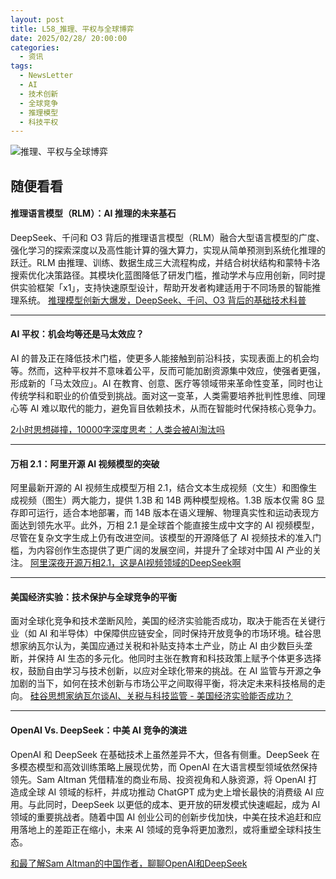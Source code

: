 ```yaml
---
layout: post
title: L58_推理、平权与全球博弈
date: 2025/02/28/ 20:00:00
categories:
  - 资讯
tags:
  - NewsLetter
  - AI
  - 技术创新
  - 全球竞争
  - 推理模型
  - 科技平权
---
```

![推理、平权与全球博弈](https://pics.naaln.com/2025-03-08-c1cc6ea9b81144aaa7e6c0c6c39d58a3-Xnapper_2025_02_28_09_20_00_5177d69467.jpg-basicBlog)

## 随便看看

#### 推理语言模型（RLM）：AI 推理的未来基石

DeepSeek、千问和 O3 背后的推理语言模型（RLM）融合大型语言模型的广度、强化学习的探索深度以及高性能计算的强大算力，实现从简单预测到系统化推理的跃迁。RLM 由推理、训练、数据生成三大流程构成，并结合树状结构和蒙特卡洛搜索优化决策路径。其模块化蓝图降低了研发门槛，推动学术与应用创新，同时提供实验框架「x1」，支持快速原型设计，帮助开发者构建适用于不同场景的智能推理系统。
[推理模型创新大爆发，DeepSeek、千问、O3 背后的基础技术科普](https://mp.weixin.qq.com/s/wrZohEYc5uOT2L4DtZgFdg)

---

#### AI 平权：机会均等还是马太效应？

AI 的普及正在降低技术门槛，使更多人能接触到前沿科技，实现表面上的机会均等。然而，这种平权并不意味着公平，反而可能加剧资源集中效应，使强者更强，形成新的「马太效应」。AI 在教育、创意、医疗等领域带来革命性变革，同时也让传统学科和职业的价值受到挑战。面对这一变革，人类需要培养批判性思维、同理心等 AI 难以取代的能力，避免盲目依赖技术，从而在智能时代保持核心竞争力。

[2小时思想碰撞，10000字深度思考：人类会被AI淘汰吗](https://mp.weixin.qq.com/s/GsIoufaD-dMRESLDLe3pxA)

---

#### 万相 2.1：阿里开源 AI 视频模型的突破

阿里最新开源的 AI 视频生成模型万相 2.1，结合文本生成视频（文生）和图像生成视频（图生）两大能力，提供 1.3B 和 14B 两种模型规格。1.3B 版本仅需 8G 显存即可运行，适合本地部署，而 14B 版本在语义理解、物理真实性和运动表现方面达到领先水平。此外，万相 2.1 是全球首个能直接生成中文字的 AI 视频模型，尽管在复杂文字生成上仍有改进空间。该模型的开源降低了 AI 视频技术的准入门槛，为内容创作生态提供了更广阔的发展空间，并提升了全球对中国 AI 产业的关注。
[阿里深夜开源万相2.1，这是AI视频领域的DeepSeek啊](https://mp.weixin.qq.com/s/oOFxhXb3EwdiEKNIJ6EN7g)

---

#### 美国经济实验：技术保护与全球竞争的平衡

面对全球化竞争和技术垄断风险，美国的经济实验能否成功，取决于能否在关键行业（如 AI 和半导体）中保障供应链安全，同时保持开放竞争的市场环境。硅谷思想家纳瓦尔认为，美国应通过关税和补贴支持本土产业，防止 AI 由少数巨头垄断，并保持 AI 生态的多元化。他同时主张在教育和科技政策上赋予个体更多选择权，鼓励自由学习与技术创新，以应对全球化带来的挑战。在 AI 监管与开源之争加剧的当下，如何在技术创新与市场公平之间取得平衡，将决定未来科技格局的走向。
[硅谷思想家纳瓦尔谈AI、关税与科技监管 - 美国经济实验能否成功？](https://mp.weixin.qq.com/s/aY7J0tFHl2V25kJkHgFr6w)

---

#### OpenAI Vs. DeepSeek：中美 AI 竞争的演进

OpenAI 和 DeepSeek 在基础技术上虽然差异不大，但各有侧重。DeepSeek 在多模态模型和高效训练策略上展现优势，而 OpenAI 在大语言模型领域依然保持领先。Sam Altman 凭借精准的商业布局、投资视角和人脉资源，将 OpenAI 打造成全球 AI 领域的标杆，并成功推动 ChatGPT 成为史上增长最快的消费级 AI 应用。与此同时，DeepSeek 以更低的成本、更开放的研发模式快速崛起，成为 AI 领域的重要挑战者。随着中国 AI 创业公司的创新步伐加快，中美在技术追赶和应用落地上的差距正在缩小，未来 AI 领域的竞争将更加激烈，或将重塑全球科技生态。

[和最了解Sam Altman的中国作者，聊聊OpenAI和DeepSeek](https://mp.weixin.qq.com/s/mBifXtBP_FbcJCUyRBmWAQ)


